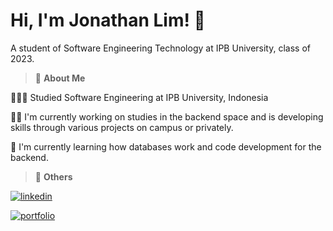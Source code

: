 # Hi, I'm Jonathan Lim! 👋
A student of Software Engineering Technology at IPB University, class of 2023.

> 🌹 **About Me**

👩🏻‍🎓 Studied Software Engineering at IPB University, Indonesia

👩‍💻 I'm currently working on studies in the backend space and is developing skills through various projects on campus or privately.

🧠 I'm currently learning how databases work and code development for the backend.



> 🔗 **Others**

[![linkedin](https://img.shields.io/badge/linkedin-0A66C2?style=for-the-badge&logo=linkedin&logoColor=white)](https://www.linkedin.com/in/jonathanlims/)

[![portfolio](https://img.shields.io/badge/my_portfolio-000?style=for-the-badge&logo=ko-fi&logoColor=white)](https://www.notion.so/Jonathan-Docs-61e9c64595d246cdba58d80bddd4e194?pvs=4)




